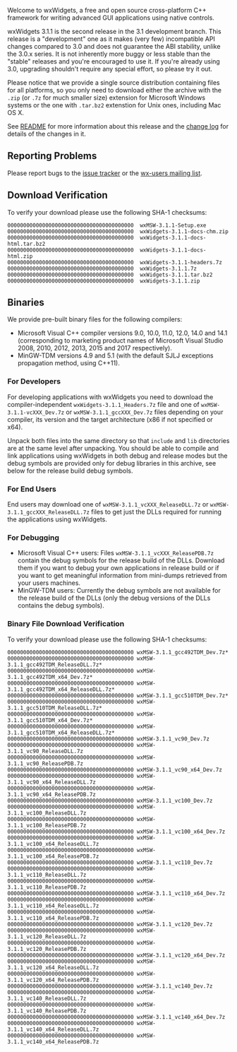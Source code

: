 Welcome to wxWidgets, a free and open source cross-platform C++ framework for writing advanced GUI applications using native controls.

wxWidgets 3.1.1 is the second release in the 3.1 development branch. This release is a "development" one as it makes (very few) incompatible API changes compared to 3.0 and does not guarantee the ABI stability, unlike the 3.0.x series. It is not inherently more buggy or less stable than the "stable" releases and you're encouraged to use it. If you're already using 3.0, upgrading shouldn't require any special effort, so please try it out.

Please notice that we provide a single source distribution containing files for all platforms, so you only need to download either the archive with the `.zip` (or `.7z` for much smaller size) extension for Microsoft Windows systems or the one with `.tar.bz2` extenstion for Unix ones, including Mac OS X.

See [README](https://raw.githubusercontent.com/wxWidgets/wxWidgets/v3.1.1/docs/readme.txt) for more information about this release and the [change log](https://raw.githubusercontent.com/wxWidgets/wxWidgets/v3.1.1/docs/changes.txt) for details of the changes in it.

## Reporting Problems

Please report bugs to the [issue tracker](https://trac.wxwidgets.org/newticket) or the [wx-users mailing list](http://groups.google.com/group/wx-users).

## Download Verification

To verify your download please use the following SHA-1 checksums:

    0000000000000000000000000000000000000000  wxMSW-3.1.1-Setup.exe
    0000000000000000000000000000000000000000  wxWidgets-3.1.1-docs-chm.zip
    0000000000000000000000000000000000000000  wxWidgets-3.1.1-docs-html.tar.bz2
    0000000000000000000000000000000000000000  wxWidgets-3.1.1-docs-html.zip
    0000000000000000000000000000000000000000  wxWidgets-3.1.1-headers.7z
    0000000000000000000000000000000000000000  wxWidgets-3.1.1.7z
    0000000000000000000000000000000000000000  wxWidgets-3.1.1.tar.bz2
    0000000000000000000000000000000000000000  wxWidgets-3.1.1.zip

## Binaries

We provide pre-built binary files for the following compilers:

* Microsoft Visual C++ compiler versions 9.0, 10.0, 11.0, 12.0, 14.0 and 14.1
  (corresponding to marketing product names of Microsoft Visual Studio 2008,
   2010, 2012, 2013, 2015 and 2017 respectively).
* MinGW-TDM versions 4.9 and 5.1 (with the default SJLJ exceptions propagation
  method, using C++11).

### For Developers

For developing applications with wxWidgets you need to download the compiler-independent `wxWidgets-3.1.1_Headers.7z` file and one of `wxMSW-3.1.1-vcXXX_Dev.7z` or `wxMSW-3.1.1_gccXXX_Dev.7z` files depending on your compiler, its version and the target architecture (x86 if not specified or x64).

Unpack both files into the same directory so that `include` and `lib` directories are at the same level after unpacking. You should be able to compile and link applications using wxWidgets in both debug and release modes but the debug symbols are provided only for debug libraries in this archive, see below for the release build debug symbols.

### For End Users

End users may download one of `wxMSW-3.1.1_vcXXX_ReleaseDLL.7z` or `wxMSW-3.1.1_gccXXX_ReleaseDLL.7z` files to get just the DLLs required for running the applications using wxWidgets.

### For Debugging

* Microsoft Visual C++ users: Files `wxMSW-3.1.1_vcXXX_ReleasePDB.7z` contain
  the debug symbols for the release build of the DLLs. Download them if you want
  to debug your own applications in release build or if you want to get
  meaningful information from mini-dumps retrieved from your users machines.
* MinGW-TDM users: Currently the debug symbols are not available for the release
  build of the DLLs (only the debug versions of the DLLs contains the debug
  symbols).

### Binary File Download Verification

To verify your download please use the following SHA-1 checksums:

    0000000000000000000000000000000000000000 wxMSW-3.1.1_gcc492TDM_Dev.7z*
    0000000000000000000000000000000000000000 wxMSW-3.1.1_gcc492TDM_ReleaseDLL.7z*
    0000000000000000000000000000000000000000 wxMSW-3.1.1_gcc492TDM_x64_Dev.7z*
    0000000000000000000000000000000000000000 wxMSW-3.1.1_gcc492TDM_x64_ReleaseDLL.7z*
    0000000000000000000000000000000000000000 wxMSW-3.1.1_gcc510TDM_Dev.7z*
    0000000000000000000000000000000000000000 wxMSW-3.1.1_gcc510TDM_ReleaseDLL.7z*
    0000000000000000000000000000000000000000 wxMSW-3.1.1_gcc510TDM_x64_Dev.7z*
    0000000000000000000000000000000000000000 wxMSW-3.1.1_gcc510TDM_x64_ReleaseDLL.7z*
    0000000000000000000000000000000000000000 wxMSW-3.1.1_vc90_Dev.7z
    0000000000000000000000000000000000000000 wxMSW-3.1.1_vc90_ReleaseDLL.7z
    0000000000000000000000000000000000000000 wxMSW-3.1.1_vc90_ReleasePDB.7z
    0000000000000000000000000000000000000000 wxMSW-3.1.1_vc90_x64_Dev.7z
    0000000000000000000000000000000000000000 wxMSW-3.1.1_vc90_x64_ReleaseDLL.7z
    0000000000000000000000000000000000000000 wxMSW-3.1.1_vc90_x64_ReleasePDB.7z
    0000000000000000000000000000000000000000 wxMSW-3.1.1_vc100_Dev.7z
    0000000000000000000000000000000000000000 wxMSW-3.1.1_vc100_ReleaseDLL.7z
    0000000000000000000000000000000000000000 wxMSW-3.1.1_vc100_ReleasePDB.7z
    0000000000000000000000000000000000000000 wxMSW-3.1.1_vc100_x64_Dev.7z
    0000000000000000000000000000000000000000 wxMSW-3.1.1_vc100_x64_ReleaseDLL.7z
    0000000000000000000000000000000000000000 wxMSW-3.1.1_vc100_x64_ReleasePDB.7z
    0000000000000000000000000000000000000000 wxMSW-3.1.1_vc110_Dev.7z
    0000000000000000000000000000000000000000 wxMSW-3.1.1_vc110_ReleaseDLL.7z
    0000000000000000000000000000000000000000 wxMSW-3.1.1_vc110_ReleasePDB.7z
    0000000000000000000000000000000000000000 wxMSW-3.1.1_vc110_x64_Dev.7z
    0000000000000000000000000000000000000000 wxMSW-3.1.1_vc110_x64_ReleaseDLL.7z
    0000000000000000000000000000000000000000 wxMSW-3.1.1_vc110_x64_ReleasePDB.7z
    0000000000000000000000000000000000000000 wxMSW-3.1.1_vc120_Dev.7z
    0000000000000000000000000000000000000000 wxMSW-3.1.1_vc120_ReleaseDLL.7z
    0000000000000000000000000000000000000000 wxMSW-3.1.1_vc120_ReleasePDB.7z
    0000000000000000000000000000000000000000 wxMSW-3.1.1_vc120_x64_Dev.7z
    0000000000000000000000000000000000000000 wxMSW-3.1.1_vc120_x64_ReleaseDLL.7z
    0000000000000000000000000000000000000000 wxMSW-3.1.1_vc120_x64_ReleasePDB.7z
    0000000000000000000000000000000000000000 wxMSW-3.1.1_vc140_Dev.7z
    0000000000000000000000000000000000000000 wxMSW-3.1.1_vc140_ReleaseDLL.7z
    0000000000000000000000000000000000000000 wxMSW-3.1.1_vc140_ReleasePDB.7z
    0000000000000000000000000000000000000000 wxMSW-3.1.1_vc140_x64_Dev.7z
    0000000000000000000000000000000000000000 wxMSW-3.1.1_vc140_x64_ReleaseDLL.7z
    0000000000000000000000000000000000000000 wxMSW-3.1.1_vc140_x64_ReleasePDB.7z
